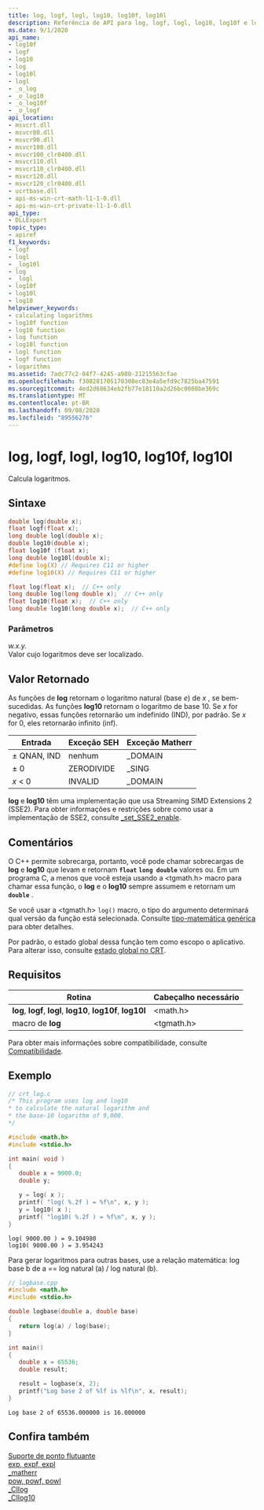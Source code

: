 ```yaml
---
title: log, logf, logl, log10, log10f, log10l
description: Referência de API para log, logf, logl, log10, log10f e log10l; que calcula os logaritmos.
ms.date: 9/1/2020
api_name:
- log10f
- logf
- log10
- log
- log10l
- logl
- _o_log
- _o_log10
- _o_log10f
- _o_logf
api_location:
- msvcrt.dll
- msvcr80.dll
- msvcr90.dll
- msvcr100.dll
- msvcr100_clr0400.dll
- msvcr110.dll
- msvcr110_clr0400.dll
- msvcr120.dll
- msvcr120_clr0400.dll
- ucrtbase.dll
- api-ms-win-crt-math-l1-1-0.dll
- api-ms-win-crt-private-l1-1-0.dll
api_type:
- DLLExport
topic_type:
- apiref
f1_keywords:
- logf
- logl
- _log10l
- log
- _logl
- log10f
- log10l
- log10
helpviewer_keywords:
- calculating logarithms
- log10f function
- log10 function
- log function
- log10l function
- logl function
- logf function
- logarithms
ms.assetid: 7adc77c2-04f7-4245-a980-21215563cfae
ms.openlocfilehash: f308281705170308ec83e4a5efd9c7825ba47591
ms.sourcegitcommit: 4ed2d68634eb2fb77e18110a2d26bc0008be369c
ms.translationtype: MT
ms.contentlocale: pt-BR
ms.lasthandoff: 09/08/2020
ms.locfileid: "89556276"
---
```

# <a name="log-logf-logl-log10-log10f-log10l"></a>log, logf, logl, log10, log10f, log10l

Calcula logaritmos.

## <a name="syntax"></a>Sintaxe

```C
double log(double x);
float logf(float x);
long double logl(double x);
double log10(double x);
float log10f (float x);
long double log10l(double x);
#define log(X) // Requires C11 or higher
#define log10(X) // Requires C11 or higher

float log(float x);  // C++ only
long double log(long double x);  // C++ only
float log10(float x);  // C++ only
long double log10(long double x);  // C++ only
```

### <a name="parameters"></a>Parâmetros

*w.x.y.*\
Valor cujo logaritmos deve ser localizado.

## <a name="return-value"></a>Valor Retornado

As funções de **log** retornam o logaritmo natural (base *e*) de *x* , se bem-sucedidas. As funções **log10** retornam o logaritmo de base 10. Se *x* for negativo, essas funções retornarão um indefinido (IND), por padrão. Se *x* for 0, eles retornarão infinito (inf).

|Entrada|Exceção SEH|Exceção Matherr|
|-----------|-------------------|-----------------------|
|± QNAN, IND|nenhum|_DOMAIN|
|± 0|ZERODIVIDE|_SING|
|*x* < 0|INVALID|_DOMAIN|

**log** e **log10** têm uma implementação que usa Streaming SIMD Extensions 2 (SSE2). Para obter informações e restrições sobre como usar a implementação de SSE2, consulte [_set_SSE2_enable](set-sse2-enable.md).

## <a name="remarks"></a>Comentários

O C++ permite sobrecarga, portanto, você pode chamar sobrecargas de **log** e **log10** que levam e retornam **`float`** **`long double`** valores ou. Em um programa C, a menos que você esteja usando a \<tgmath.h> macro para chamar essa função, o **log** e o **log10** sempre assumem e retornam um **`double`** .

Se você usar a \<tgmath.h> `log()` macro, o tipo do argumento determinará qual versão da função está selecionada. Consulte [tipo-matemática genérica](../../c-runtime-library/tgmath.md) para obter detalhes.

Por padrão, o estado global dessa função tem como escopo o aplicativo. Para alterar isso, consulte [estado global no CRT](../global-state.md).

## <a name="requirements"></a>Requisitos

|Rotina|Cabeçalho necessário|
|-------------|---------------------|
|**log**, **logf**, **logl**, **log10**, **log10f**, **log10l**|\<math.h>|
|macro de **log** | \<tgmath.h> |

Para obter mais informações sobre compatibilidade, consulte [Compatibilidade](../../c-runtime-library/compatibility.md).

## <a name="example"></a>Exemplo

```C
// crt_log.c
/* This program uses log and log10
* to calculate the natural logarithm and
* the base-10 logarithm of 9,000.
*/

#include <math.h>
#include <stdio.h>

int main( void )
{
   double x = 9000.0;
   double y;

   y = log( x );
   printf( "log( %.2f ) = %f\n", x, y );
   y = log10( x );
   printf( "log10( %.2f ) = %f\n", x, y );
}
```

```Output
log( 9000.00 ) = 9.104980
log10( 9000.00 ) = 3.954243
```

Para gerar logaritmos para outras bases, use a relação matemática: log base b de a == log natural (a) / log natural (b).

```cpp
// logbase.cpp
#include <math.h>
#include <stdio.h>

double logbase(double a, double base)
{
   return log(a) / log(base);
}

int main()
{
   double x = 65536;
   double result;

   result = logbase(x, 2);
   printf("Log base 2 of %lf is %lf\n", x, result);
}
```

```Output
Log base 2 of 65536.000000 is 16.000000
```

## <a name="see-also"></a>Confira também

[Suporte de ponto flutuante](../../c-runtime-library/floating-point-support.md) <br/>
[exp, expf, expl](exp-expf.md) <br/>
[_matherr](matherr.md) <br/>
[pow, powf, powl](pow-powf-powl.md) <br/>
[_CIlog](../../c-runtime-library/cilog.md) <br/>
[_CIlog10](../../c-runtime-library/cilog10.md)<br/>
